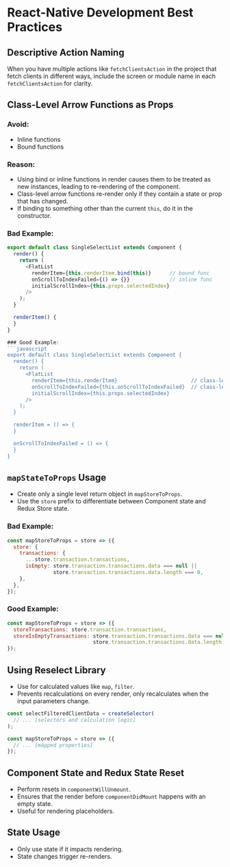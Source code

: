 # React-Native Development Best Practices

## Descriptive Action Naming
When you have multiple actions like `fetchClientsAction` in the project that fetch clients in different ways, include the screen or module name in each `fetchClientsAction` for clarity.

## Class-Level Arrow Functions as Props

### Avoid:
* Inline functions
* Bound functions

### Reason:
- Using bind or inline functions in render causes them to be treated as new instances, leading to re-rendering of the component. 
- Class-level arrow functions re-render only if they contain a state or prop that has changed.
- If binding to something other than the current `this`, do it in the constructor.

### Bad Example:
```javascript
export default class SingleSelectList extends Component {
  render() {
    return (
      <FlatList
        renderItem={this.renderItem.bind(this)}      // bound func
        onScrollToIndexFailed={() => {}}             // inline func
        initialScrollIndex={this.props.selectedIndex}
      />
    );
  }

  renderItem() {
  }
}

### Good Example:
```javascript
export default class SingleSelectList extends Component {
  render() {
    return (
      <FlatList
        renderItem={this.renderItem}                        // class-level arrow function
        onScrollToIndexFailed={this.onScrollToIndexFailed}  // class-level arrow function
        initialScrollIndex={this.props.selectedIndex}
      />
    );
  }

  renderItem = () => {
  }

  onScrollToIndexFailed = () => {
  }
}
```

## `mapStateToProps` Usage

* Create only a single level return object in `mapStoreToProps`.
* Use the `store` prefix to differentiate between Component state and Redux Store state.

### Bad Example:
```javascript
const mapStoreToProps = store => ({
  store: {
    transactions: {
      ...store.transaction.transactions,
      isEmpty: store.transaction.transactions.data === null ||
               store.transaction.transactions.data.length === 0,
    },
  },
});
```

### Good Example:
```javascript
const mapStoreToProps = store => ({
  storeTransactions: store.transaction.transactions,
  storeIsEmptyTransactions: store.transaction.transactions.data === null ||
                            store.transaction.transactions.data.length === 0,
});
```

## Using Reselect Library

* Use for calculated values like `map`, `filter`.
* Prevents recalculations on every render, only recalculates when the input parameters change.

```javascript
const selectFilteredClientData = createSelector(
  // ... [selectors and calculation logic]
);

const mapStoreToProps = store => ({
  // ... [mapped properties]
});
```

## Component State and Redux State Reset

* Perform resets in `componentWillUnmount`.
* Ensures that the render before `componentDidMount` happens with an empty state.
* Useful for rendering placeholders.

## State Usage

* Only use state if it impacts rendering.
* State changes trigger re-renders.
